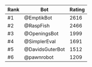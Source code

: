 Rank|Bot|Rating
---|---|---
#1|@EmptikBot|2616
#2|@RaspFish|2466
#3|@OpeningsBot|1999
#4|@SimplerEval|1691
#5|@DavidsGuterBot|1512
#6|@pawnrobot|1209
